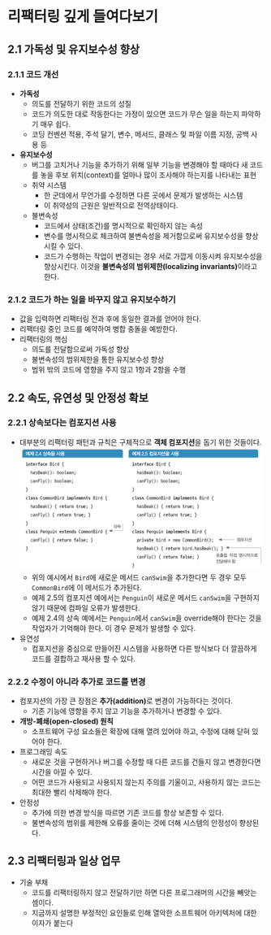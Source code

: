 # 리팩터링 깊게 들여다보기

## 2.1 가독성 및 유지보수성 향상

### 2.1.1 코드 개선

- **가독성**
  - 의도를 전달하기 위한 코드의 성질
  - 코드가 의도한 대로 작동한다는 가정이 있으면 코드가 무슨 일을 하는지 파악하기 매우 쉽다.
  - 코딩 컨벤션 적용, 주석 달기, 변수, 메서드, 클래스 및 파일 이름 지정, 공백 사용 등
- **유지보수성**
  - 버그를 고치거나 기능을 추가하기 위해 일부 기능을 변경해야 할 때마다 새 코드를 놓을 후보 위치(context)를 얼마나 많이 조사해야 하는지를 나타내는 표현
  - 취약 시스템
    - 한 군데에서 무언가를 수정하면 다른 곳에서 문제가 발생하는 시스템
    - 이 취약성의 근원은 일반적으로 전역상태이다.
  - 불변속성
    - 코드에서 상태(조건)를 명시적으로 확인하지 않는 속성
    - 변수를 명시적으로 체크하여 불변속성을 제거함으로써 유지보수성을 향상시킬 수 있다.
    - 코드가 수행하는 작업이 변경되는 경우 서로 가깝게 이동시켜 유지보수성을 향상시킨다. 이것을 <b>불변속성의 범위제한(localizing invariants)</b>이라고 한다.

### 2.1.2 코드가 하는 일을 바꾸지 않고 유지보수하기

- 값을 입력하면 리팩터링 전과 후에 동일한 결과를 얻어야 한다.
- 리팩터링 중인 코드를 예약하여 병합 충돌을 예방한다.
- 리팩터링의 핵심
  - 의도를 전달함으로써 가독성 향상
  - 불변속성의 범위제한을 통한 유지보수성 향상
  - 범위 밖의 코드에 영향을 주지 않고 1항과 2항을 수행

## 2.2 속도, 유연성 및 안정성 확보

### 2.2.1 상속보다는 컴포지션 사용

- 대부분의 리팩터링 패턴과 규칙은 구체적으로 **객체 컴포지션**을 돕기 위한 것들이다.
  ![01_상속과컴포지션](./img/01_상속과컴포지션.png)
  - 위의 예시에서 `Bird`에 새로운 메서드 `canSwim`을 추가한다면 두 경우 모두 `CommonBird`에 이 메서드가 추가된다.
  - 예제 2.5의 컴포지션 예에서는 `Penguin`이 새로운 메서드 `canSwim`을 구현하지 않기 때문에 컴파일 오류가 발생한다.
  - 예제 2.4의 상속 예에서는 `Penguin`에서 `canSwim`을 override해야 한다는 것을 작업자가 기억해야 한다. 이 경우 문제가 발생할 수 있다.
- 유연성
  - 컴포지션을 중심으로 만들어진 시스템을 사용하면 다른 방식보다 더 깔끔하게 코드를 결합하고 재사용 할 수 있다.

### 2.2.2 수정이 아니라 추가로 코드를 변경

- 컴포지션의 가장 큰 장점은 <b>추가(addition)</b>로 변경이 가능하다는 것이다.
  - 기존 기능에 영향을 주지 않고 기능을 추가하거나 변경할 수 있다.
- **개방-폐쇄(open-closed) 원칙**
  - 소프트웨어 구성 요소들은 확장에 대해 열려 있어야 하고, 수정에 대해 닫혀 있어야 한다.
- 프로그래밍 속도
  - 새로운 것을 구현하거나 버그를 수정할 때 다른 코드를 건들지 않고 변경한다면 시간을 아낄 수 있다.
  - 어떤 코드가 사용되고 사용되지 않는지 주의를 기울이고, 사용하지 않는 코드는 최대한 빨리 삭제해야 한다.
- 안정성
  - 추가에 의한 변경 방식을 따르면 기존 코드를 항상 보존할 수 있다.
  - 불변속성의 범위를 제한해 오류를 줄이는 것에 더해 시스템의 안정성이 향상된다.

## 2.3 리팩터링과 일상 업무

- 기술 부채
  - 코드를 리팩터링하지 않고 전달하기만 하면 다른 프로그래머의 시간을 빼앗는 셈이다.
  - 지금까지 설명한 부정적인 요인들로 인해 열악한 소프트웨어 아키텍처에 대한 이자가 붙는다
